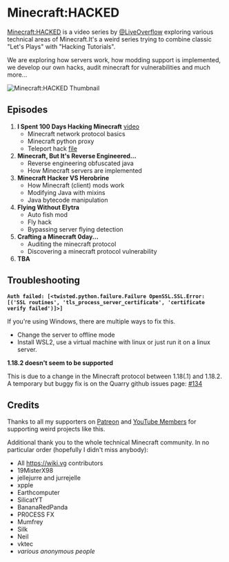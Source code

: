 # Minecraft:HACKED

[Minecraft:HACKED](https://www.youtube.com/playlist?list=PLhixgUqwRTjwvBI-hmbZ2rpkAl4lutnJG) is a video series by [@LiveOverflow](https://twitter.com/LiveOverflow) exploring various technical areas of Minecraft.It's a weird series trying to combine classic "Let's Plays" with "Hacking Tutorials".

We are exploring how servers work, how modding support is implemented, we develop our own hacks, audit minecraft for vulnerabilities and much more...

![Minecraft:HACKED Thumbnail](https://img.youtube.com/vi/Ekcseve-mOg/maxresdefault.jpg)

## Episodes

1. **I Spent 100 Days Hacking Minecraft** [video](https://www.youtube.com/watch?v=Ekcseve-mOg&list=PLhixgUqwRTjwvBI-hmbZ2rpkAl4lutnJG&index=1)
   - Minecraft network protocol basics
   - Minecraft python proxy
   - Teleport hack [file](/01_protocol_proxy/teleport_proxy.py)
2. **Minecraft, But It's Reverse Engineered...**
   - Reverse engineering obfuscated java
   - How Minecraft servers are implemented
3. **Minecraft Hacker VS Herobrine**
   - How Minecraft (client) mods work
   - Modifying Java with mixins
   - Java bytecode manipulation
4. **Flying Without Elytra**
   - Auto fish mod
   - Fly hack
   - Bypassing server flying detection
5. **Crafting a Minecraft 0day...**
   - Auditing the minecraft protocol
   - Discovering a minecraft protocol vulnerability
6. **TBA**

## Troubleshooting
**`Auth failed: [<twisted.python.failure.Failure OpenSSL.SSL.Error: [('SSL routines', 'tls_process_server_certificate', 'certificate verify failed')]>]`**

If you're using Windows, there are multiple ways to fix this.
 - Change the server to offline mode
 - Install WSL2, use a virtual machine with linux or just run it on a linux server.

**1.18.2 doesn't seem to be supported**

This is due to a change in the Minecraft protocol between 1.18(.1) and 1.18.2. A temporary but buggy fix is on the Quarry github issues page: [#134](https://github.com/barneygale/quarry/issues/134)


## Credits

Thanks to all my supporters on [Patreon](https://www.patreon.com/liveoverflow) and [YouTube Members](https://www.youtube.com/c/LiveOverflow/join) for supporting weird projects like this.

Additional thank you to the whole technical Minecraft community. In no particular order (hopefully I didn't miss anybody):

- All https://wiki.vg contributors
- 19MisterX98
- jellejurre and jurrejelle
- xpple
- Earthcomputer
- SilicatYT
- BananaRedPanda
- PR0CESS FX
- Mumfrey
- Silk
- Neil
- vktec
- _various anonymous people_
